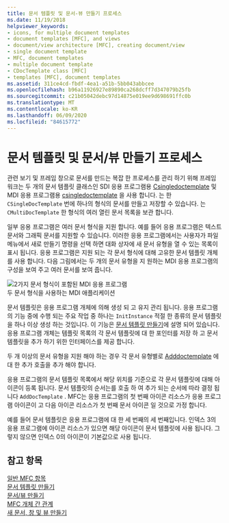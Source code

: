 ```yaml
---
title: 문서 템플릿 및 문서-뷰 만들기 프로세스
ms.date: 11/19/2018
helpviewer_keywords:
- icons, for multiple document templates
- document templates [MFC], and views
- document/view architecture [MFC], creating document/view
- single document template
- MFC, document templates
- multiple document template
- CDocTemplate class [MFC]
- templates [MFC], document templates
ms.assetid: 311ce4cd-fbdf-4ea1-a51b-5bb043abbcee
ms.openlocfilehash: b96a11926927e89890ca268dcff7d347079b25fb
ms.sourcegitcommit: c21b05042debc97d14875e019ee9d698691ffc0b
ms.translationtype: MT
ms.contentlocale: ko-KR
ms.lasthandoff: 06/09/2020
ms.locfileid: "84615772"
---
```

# <a name="document-templates-and-the-documentview-creation-process"></a>문서 템플릿 및 문서/뷰 만들기 프로세스

관련 보기 및 프레임 창으로 문서를 만드는 복잡 한 프로세스를 관리 하기 위해 프레임 워크는 두 개의 문서 템플릿 클래스인 SDI 응용 프로그램용 [Csingledoctemplate](reference/csingledoctemplate-class.md) 및 MDI 응용 프로그램용 [csingledoctemplate](reference/cmultidoctemplate-class.md) 을 사용 합니다. 는 한 `CSingleDocTemplate` 번에 하나의 형식의 문서를 만들고 저장할 수 있습니다. 는 `CMultiDocTemplate` 한 형식의 여러 열린 문서 목록을 보관 합니다.

일부 응용 프로그램은 여러 문서 형식을 지원 합니다. 예를 들어 응용 프로그램은 텍스트 문서와 그래픽 문서를 지원할 수 있습니다. 이러한 응용 프로그램에서는 사용자가 파일 메뉴에서 새로 만들기 명령을 선택 하면 대화 상자에 새 문서 유형을 열 수 있는 목록이 표시 됩니다. 응용 프로그램은 지원 되는 각 문서 형식에 대해 고유한 문서 템플릿 개체를 사용 합니다. 다음 그림에서는 두 개의 문서 유형을 지 원하는 MDI 응용 프로그램의 구성을 보여 주고 여러 문서를 보여 줍니다.

![2가지 문서 형식이 포함된 MDI 응용 프로그램](../mfc/media/vc387h1.gif "2가지 문서 형식이 포함된 MDI 응용 프로그램") <br/>
두 문서 형식을 사용하는 MDI 애플리케이션

문서 템플릿은 응용 프로그램 개체에 의해 생성 되 고 유지 관리 됩니다. 응용 프로그램의 기능 중에 수행 되는 주요 작업 중 하나는 `InitInstance` 적절 한 종류의 문서 템플릿을 하나 이상 생성 하는 것입니다. 이 기능은 [문서 템플릿 만들기](document-template-creation.md)에 설명 되어 있습니다. 응용 프로그램 개체는 템플릿 목록의 각 문서 템플릿에 대 한 포인터를 저장 하 고 문서 템플릿을 추가 하기 위한 인터페이스를 제공 합니다.

두 개 이상의 문서 유형을 지원 해야 하는 경우 각 문서 유형별로 [Adddoctemplate](reference/cwinapp-class.md#adddoctemplate) 에 대 한 추가 호출을 추가 해야 합니다.

응용 프로그램의 문서 템플릿 목록에서 해당 위치를 기준으로 각 문서 템플릿에 대해 아이콘이 등록 됩니다. 문서 템플릿의 순서는를 호출 하 여 추가 되는 순서에 따라 결정 됩니다 `AddDocTemplate` . MFC는 응용 프로그램의 첫 번째 아이콘 리소스가 응용 프로그램 아이콘이 고 다음 아이콘 리소스가 첫 번째 문서 아이콘 일 것으로 가정 합니다.

예를 들어 문서 템플릿은 응용 프로그램에 대 한 세 번째의 세 번째입니다. 인덱스 3의 응용 프로그램에 아이콘 리소스가 있으면 해당 아이콘이 문서 템플릿에 사용 됩니다. 그렇지 않으면 인덱스 0의 아이콘이 기본값으로 사용 됩니다.

## <a name="see-also"></a>참고 항목

[일반 MFC 항목](general-mfc-topics.md)<br/>
[문서 템플릿 만들기](document-template-creation.md)<br/>
[문서/뷰 만들기](document-view-creation.md)<br/>
[MFC 개체 간 관계](relationships-among-mfc-objects.md)<br/>
[새 문서, 창 및 뷰 만들기](creating-new-documents-windows-and-views.md)
